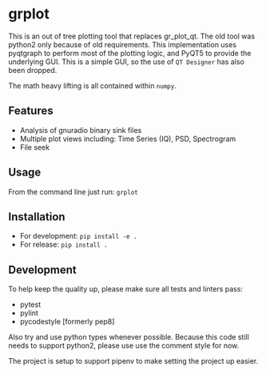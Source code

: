 # grplot

This is an out of tree plotting tool that replaces gr_plot_qt.  The old tool was python2 only because of old requirements.  This implementation uses pyqtgraph to perform most of the plotting logic, and PyQT5 to provide the underlying GUI.  This is a simple GUI, so the use of `QT Designer` has also been dropped.

The math heavy lifting is all contained within `numpy`.

## Features
* Analysis of gnuradio binary sink files
* Multiple plot views including: Time Series (IQ), PSD, Spectrogram
* File seek

## Usage
From the command line just run:
`grplot`

## Installation

* For development: `pip install -e .`
* For release: `pip install .`

## Development
To help keep the quality up, please make sure all tests and linters pass:
* pytest
* pylint
* pycodestyle [formerly pep8]

Also try and use python types whenever possible.  Because this code still needs to support python2, please use use the comment style for now.

The project is setup to support pipenv to make setting the project up easier.